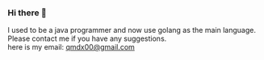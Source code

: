 ### Hi there 👋
I used to be a java programmer and now use golang as the main language.</br>
Please contact me if you have any suggestions.</br>
here is my email: qmdx00@gmail.com</br>
